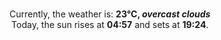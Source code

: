 <p  align="center"><br/>Currently, the weather is: <b> 23°C, <i>overcast clouds</i></b></br>Today, the sun rises at <b>04:57</b> and sets at <b>19:24</b>.</p>